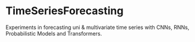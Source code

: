 # TimeSeriesForecasting
Experiments in forecasting uni &amp; multivariate time series with CNNs, RNNs, Probabilistic Models and Transformers.
